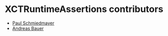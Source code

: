 <!--

This source file is part of the Stanford RuntimeAssertions open-source project

SPDX-FileCopyrightText: 2022 Stanford University and the project authors (see CONTRIBUTORS.md)

SPDX-License-Identifier: MIT

-->

XCTRuntimeAssertions contributors
====================

* [Paul Schmiedmayer](https://github.com/PSchmiedmayer)
* [Andreas Bauer](https://github.com/Supereg)
